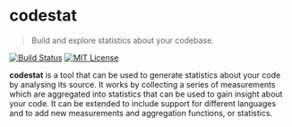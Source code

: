 [travis-badge]: https://img.shields.io/travis/com/dexpota/codestat.svg?style=for-the-badge
[travis]: https://travis-ci.com/dexpota/codestat
[license]: https://fabrizio-destro.mit-license.org/
[license-badge]: https://img.shields.io/github/license/dexpota/codestat.svg?style=for-the-badge

# codestat

> Build and explore statistics about your codebase.

[![Build Status][travis-badge]][travis]
[![MIT License][license-badge]][license]

**codestat** is a tool that can be used to generate statistics about your code
by analysing its source. It works by collecting a series of measurements which
are aggregated into statistics that can be used to gain insight about your
code. It can be extended to include support for different languages and to add
new measurements and aggregation functions, or statistics.
